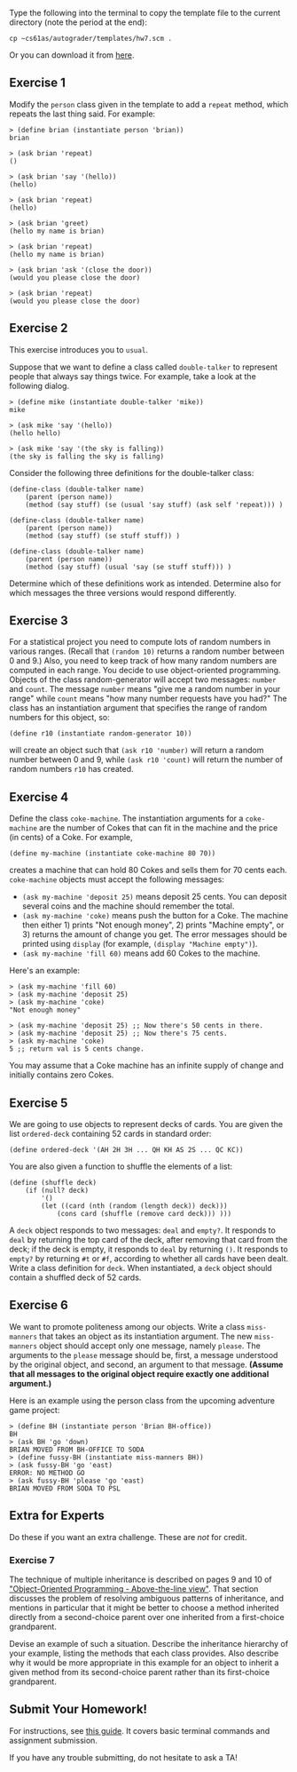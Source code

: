 Type the following into the terminal to copy the template file to the current directory (note the period at the end):

```
cp ~cs61as/autograder/templates/hw7.scm .
```

Or you can download it from [here](http://inst.eecs.berkeley.edu/~cs61as/templates/hw7.scm).

## Exercise 1

  
Modify the `person` class given in the template to add a `repeat` method, which repeats the last thing said. For example:

	> (define brian (instantiate person 'brian))
	brian 

	> (ask brian 'repeat)
	() 

	> (ask brian 'say '(hello))
	(hello) 

	> (ask brian 'repeat)
	(hello) 

	> (ask brian 'greet)
	(hello my name is brian) 

	> (ask brian 'repeat)
	(hello my name is brian) 

	> (ask brian 'ask '(close the door))
	(would you please close the door) 

	> (ask brian 'repeat)
	(would you please close the door) 


## Exercise 2

  
This exercise introduces you to `usual`.

Suppose that we want to define a class called `double-talker` to represent people that always say things twice. For example, take a look at the following dialog.

	> (define mike (instantiate double-talker 'mike))
	mike 

	> (ask mike 'say '(hello))
	(hello hello) 

	> (ask mike 'say '(the sky is falling))
	(the sky is falling the sky is falling) 


Consider the following three definitions for the double-talker class:

	(define-class (double-talker name)
		(parent (person name))
		(method (say stuff) (se (usual 'say stuff) (ask self 'repeat))) ) 

	(define-class (double-talker name)
		(parent (person name))
		(method (say stuff) (se stuff stuff)) ) 

	(define-class (double-talker name)
		(parent (person name))
		(method (say stuff) (usual 'say (se stuff stuff))) ) 

Determine which of these definitions work as intended. Determine also for which messages the three versions would respond differently.

## Exercise 3
  
For a statistical project you need to compute lots of random numbers in various ranges. (Recall that `(random 10)` returns a random number between 0 and 9.) Also, you need to keep track of how many random numbers are computed in each range. You decide to use object-oriented programming. Objects of the class random-generator will accept two messages: `number` and `count`. The message `number` means "give me a random number in your range" while `count` means "how many number requests have you had?" The class has an instantiation argument that specifies the range of random numbers for this object, so:

	(define r10 (instantiate random-generator 10))

will create an object such that `(ask r10 'number)` will return a random number between 0 and 9, while `(ask r10 'count)` will return the number of random numbers `r10` has created.

## Exercise 4
  
Define the class `coke-machine`. The instantiation arguments for a `coke-machine` are the number of Cokes that can fit in the machine and the price (in cents) of a Coke. For example,

	(define my-machine (instantiate coke-machine 80 70))

creates a machine that can hold 80 Cokes and sells them for 70 cents each. `coke-machine` objects must accept the
following messages:

* `(ask my-machine 'deposit 25)` means deposit 25 cents. You can deposit several coins and the machine should remember the total.
* `(ask my-machine 'coke)` means push the button for a Coke. The machine then either 1) prints "Not enough money", 2) prints "Machine empty", or 3) returns the amount of change you get. The error messages should be printed using `display` (for example, `(display "Machine empty")`).
* `(ask my-machine 'fill 60)` means add 60 Cokes to the machine.

Here's an example:

	> (ask my-machine 'fill 60)
	> (ask my-machine 'deposit 25)
	> (ask my-machine 'coke)
	"Not enough money"

	> (ask my-machine 'deposit 25) ;; Now there's 50 cents in there.
	> (ask my-machine 'deposit 25) ;; Now there's 75 cents.
	> (ask my-machine 'coke)
	5 ;; return val is 5 cents change.

You may assume that a Coke machine has an infinite supply of change and initially contains zero Cokes.

## Exercise 5

  
We are going to use objects to represent decks of cards. You are given the
list `ordered-deck` containing 52 cards in standard order:

	(define ordered-deck '(AH 2H 3H ... QH KH AS 2S ... QC KC))

You are also given a function to shuffle the elements of a list:

	(define (shuffle deck)
		(if (null? deck)
			'()
			(let ((card (nth (random (length deck)) deck)))
				(cons card (shuffle (remove card deck))) ))) 

A `deck` object responds to two messages: `deal` and `empty?`. It responds to `deal` by returning the top card of the deck, after removing that card from the deck; if the deck is empty, it responds to `deal` by returning `()`. It responds to `empty?` by returning `#t` or `#f`, according to whether all cards have been dealt. Write a class definition for `deck`. When instantiated, a `deck` object should contain a shuffled deck of 52 cards.

## Exercise 6
  
We want to promote politeness among our objects. Write a class `miss-manners`
that takes an object as its instantiation argument. The new `miss-manners`
object should accept only one message, namely `please`. The arguments to the
`please` message should be, first, a message understood by the original
object, and second, an argument to that message. **(Assume that all messages
to the original object require exactly one additional argument.)**

Here is an example using the person class from the upcoming adventure game project:
    
    
    > (define BH (instantiate person 'Brian BH-office))
    BH
    > (ask BH 'go 'down)
    BRIAN MOVED FROM BH-OFFICE TO SODA
    > (define fussy-BH (instantiate miss-manners BH))
    > (ask fussy-BH 'go 'east)
    ERROR: NO METHOD GO
    > (ask fussy-BH 'please 'go 'east)
    BRIAN MOVED FROM SODA TO PSL

## Extra for Experts

Do these if you want an extra challenge. These are *not* for credit.

### Exercise 7
  
The technique of multiple inheritance is described on pages 9 and 10 of ["Object-Oriented Programming - Above-the-line view"](http://www-inst.eecs.berkeley.edu/~cs61as/reader/aboveline.pdf). That section discusses the problem of resolving ambiguous patterns of inheritance, and mentions in particular that it might be better to choose a method inherited directly from a second-choice parent over one inherited from a first-choice grandparent.

Devise an example of such a situation. Describe the inheritance hierarchy of your example, listing the methods that each class provides. Also describe why it would be more appropriate in this example for an object to inherit a given method from its second-choice parent rather than its first-choice grandparent.

## Submit Your Homework!

For instructions, see [this guide](../submit.html). It covers basic terminal commands and assignment submission.

If you have any trouble submitting, do not hesitate to ask a TA!
